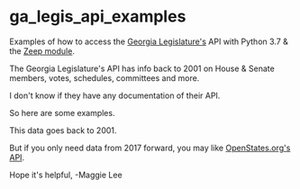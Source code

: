 # ga_legis_api_examples
Examples of how to access the [Georgia Legislature's](http://www.legis.ga.gov/en-US/default.aspx) API with Python 3.7 & the [Zeep module](https://python-zeep.readthedocs.io/en/master/).

The Georgia Legislature's API has info back to 2001 on House & Senate members, votes, schedules, committees and more.

I don't know if they have any documentation of their API.

So here are some examples.

This data goes back to 2001.

But if you only need data from 2017 forward, you may like [OpenStates.org's API](http://www.openstates.org). 

Hope it's helpful,
-Maggie Lee
